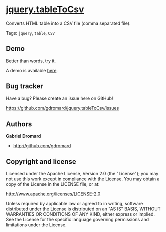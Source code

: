 [jquery.tableToCsv](http://gdromard.github.com/jquery.tableToCsv)
=====================

Converts HTML table into a CSV file (comma separated file).

Tags: 
`jquery`, `table`, `CSV`

Demo
----

Better than words, try it.

A demo is available [here](http://gdromard.github.com/jquery.tableToCsv/demo/).


Bug tracker
-----------

Have a bug? Please create an issue here on GitHub!

https://github.com/gdromard/jquery.tableToCsv/issues


Authors
-------

**Gabriel Dromard**

+ http://github.com/gdromard



Copyright and license
---------------------

Licensed under the Apache License, Version 2.0 (the "License");
you may not use this work except in compliance with the License.
You may obtain a copy of the License in the LICENSE file, or at:

   http://www.apache.org/licenses/LICENSE-2.0

Unless required by applicable law or agreed to in writing, software
distributed under the License is distributed on an "AS IS" BASIS,
WITHOUT WARRANTIES OR CONDITIONS OF ANY KIND, either express or implied.
See the License for the specific language governing permissions and
limitations under the License.

